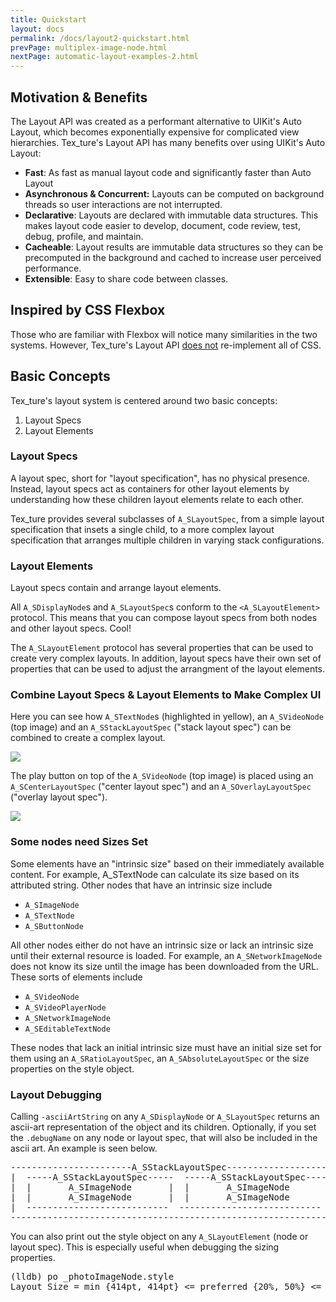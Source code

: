 ```yaml
---
title: Quickstart
layout: docs
permalink: /docs/layout2-quickstart.html
prevPage: multiplex-image-node.html
nextPage: automatic-layout-examples-2.html
---
```


## Motivation & Benefits

The Layout API was created as a performant alternative to UIKit's Auto Layout, which becomes exponentially expensive for complicated view hierarchies. Tex_ture's Layout API has many benefits over using UIKit's Auto Layout:

- **Fast**: As fast as manual layout code and significantly faster than Auto Layout
- **Asynchronous & Concurrent:** Layouts can be computed on background threads so user interactions are not interrupted. 
- **Declarative**: Layouts are declared with immutable data structures. This makes layout code easier to develop, document, code review, test, debug, profile, and maintain. 
- **Cacheable**: Layout results are immutable data structures so they can be precomputed in the background and cached to increase user perceived performance.
- **Extensible**: Easy to share code between classes. 

## Inspired by CSS Flexbox 

Those who are familiar with Flexbox will notice many similarities in the two systems. However, Tex_ture's Layout API <a href = "layout2-web-flexbox-differences.html">does not</a> re-implement all of CSS.

## Basic Concepts

Tex_ture's layout system is centered around two basic concepts: 

1. Layout Specs
2. Layout Elements
<!-- 3. Relative Sizing -->

### Layout Specs 

A layout spec, short for "layout specification", has no physical presence. Instead, layout specs act as containers for other layout elements by understanding how these children layout elements relate to each other.

Tex_ture provides several <a hfref = "layout2-layoutspec-types.html">subclasses</a> of `A_SLayoutSpec`, from a simple layout specification that insets a single child, to a more complex layout specification that arranges multiple children in varying stack configurations.

### Layout Elements 

Layout specs contain and arrange layout elements. 

All `A_SDisplayNode`s and `A_SLayoutSpec`s conform to the `<A_SLayoutElement>` protocol. This means that you can compose layout specs from both nodes and other layout specs. Cool!

The `A_SLayoutElement` protocol has several properties that can be used to create very complex layouts. In addition, layout specs have their own set of properties that can be used to adjust the arrangment of the layout elements. 

### Combine Layout Specs & Layout Elements to Make Complex UI

Here you can see how `A_STextNode`s (highlighted in yellow), an `A_SVideoNode` (top image) and an `A_SStackLayoutSpec` ("stack layout spec") can be combined to create a complex layout. 

<img src="/static/images/layout-spec-relationship-1.png">

The play button on top of the `A_SVideoNode` (top image) is placed using an `A_SCenterLayoutSpec` ("center layout spec") and an `A_SOverlayLayoutSpec` ("overlay layout spec").  

<img src="/static/images/layout-spec-relationship-2.png">

### Some nodes need Sizes Set

<!-- With manual layout, each element gets its position and size set individually. With Tex_ture's Layout API, very -->

Some elements have an "intrinsic size" based on their immediately available content. For example, A_STextNode can calculate its size based on its attributed string. Other nodes that have an intrinsic size include 

- `A_SImageNode`
- `A_STextNode`
- `A_SButtonNode`

All other nodes either do not have an intrinsic size or lack an intrinsic size until their external resource is loaded. For example, an `A_SNetworkImageNode` does not know its size until the image has been downloaded from the URL. These sorts of elements include 

- `A_SVideoNode`
- `A_SVideoPlayerNode`
- `A_SNetworkImageNode`
- `A_SEditableTextNode`

These nodes that lack an initial intrinsic size must have an initial size set for them using an `A_SRatioLayoutSpec`, an `A_SAbsoluteLayoutSpec` or the size properties on the style object. 

### Layout Debugging

Calling `-asciiArtString` on any `A_SDisplayNode` or `A_SLayoutSpec` returns an ascii-art representation of the object and its children. Optionally, if you set the `.debugName` on any node or layout spec, that will also be included in the ascii art. An example is seen below.

<div class = "highlight-group">
<div class = "code">
<pre lang="objc" class="objcCode">
-----------------------A_SStackLayoutSpec----------------------
|  -----A_SStackLayoutSpec-----  -----A_SStackLayoutSpec-----  |
|  |       A_SImageNode       |  |       A_SImageNode       |  |
|  |       A_SImageNode       |  |       A_SImageNode       |  |
|  ---------------------------  ---------------------------  |
--------------------------------------------------------------
</pre>
</div>
</div>

You can also print out the style object on any `A_SLayoutElement` (node or layout spec). This is especially useful when debugging the sizing properties.

<div class = "highlight-group">
<div class = "code">
<pre lang="objc" class="objcCode">
(lldb) po _photoImageNode.style
Layout Size = min {414pt, 414pt} <= preferred {20%, 50%} <= max {414pt, 414pt}
</pre>
</div>
</div>
